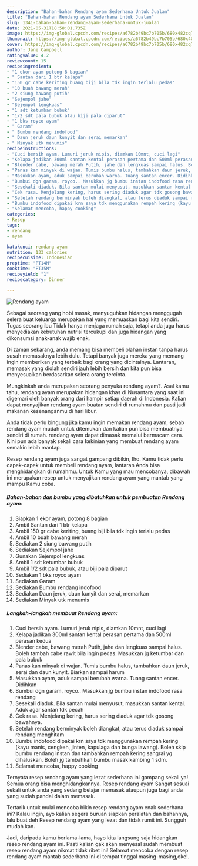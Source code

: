 ```yaml
---
description: "Bahan-bahan Rendang ayam Sederhana Untuk Jualan"
title: "Bahan-bahan Rendang ayam Sederhana Untuk Jualan"
slug: 1341-bahan-bahan-rendang-ayam-sederhana-untuk-jualan
date: 2021-05-31T18:58:01.735Z
image: https://img-global.cpcdn.com/recipes/a6782b49bc7b705b/680x482cq70/rendang-ayam-foto-resep-utama.jpg
thumbnail: https://img-global.cpcdn.com/recipes/a6782b49bc7b705b/680x482cq70/rendang-ayam-foto-resep-utama.jpg
cover: https://img-global.cpcdn.com/recipes/a6782b49bc7b705b/680x482cq70/rendang-ayam-foto-resep-utama.jpg
author: Jane Campbell
ratingvalue: 4.2
reviewcount: 15
recipeingredient:
- "1 ekor ayam potong 8 bagian"
- " Santan dari 1 btr kelapa"
- "150 gr cabe keriting buang biji bila tdk ingin terlalu pedas"
- "10 buah bawang merah"
- "2 siung bawang putih"
- "Sejempol jahe"
- "Sejempol lengkuas"
- "1 sdt ketumbar bubuk"
- "1/2 sdt pala bubuk atau biji pala diparut"
- "1 bks royco ayam"
- " Garam"
- " Bumbu rendang indofood"
- " Daun jeruk daun kunyit dan serai memarkan"
- " Minyak utk menumis"
recipeinstructions:
- "Cuci bersih ayam. Lumuri jeruk nipis, diamkan 10mnt, cuci lagi"
- "Kelapa jadikan 300ml santan kental perasan pertama dan 500ml perasan kedua"
- "Blender cabe, bawang merah Putih, jahe dan lengkuas sampai halus. Boleh tambah cabe rawit bila ingin pedas. Masukkan jg ketumbar dan pala bubuk"
- "Panas kan minyak di wajan. Tumis bumbu halus, tambahkan daun jeruk, serai dan daun kunyit. Biarkan sampai harum"
- "Masukkan ayam, aduk sampai berubah warna. Tuang santan encer. Didihkan"
- "Bumbui dgn garam, royco.. Masukkan jg bumbu instan indofood rasa rendang"
- "Sesekali diaduk. Bila santan mulai menyusut, masukkan santan kental. Aduk agar santan tdk pecah"
- "Cek rasa. Menjelang kering, harus sering diaduk agar tdk gosong bawahnya."
- "Setelah rendang berminyak boleh diangkat, atau terus diaduk sampai rendang menghitam"
- "Bumbu indofood dipakai krn saya tdk menggunakan rempah kering (kayu manis, cengkeh, jinten, kapulaga dan bunga lawang). Boleh skip bumbu rendang instan dan tambahkan rempah kering sangrai yg dihaluskan. Boleh jg tambahkan bumbu masak kambing 1 sdm."
- "Selamat mencoba, happy cooking"
categories:
- Resep
tags:
- rendang
- ayam

katakunci: rendang ayam 
nutrition: 133 calories
recipecuisine: Indonesian
preptime: "PT14M"
cooktime: "PT35M"
recipeyield: "1"
recipecategory: Dinner

---
```



![Rendang ayam](https://img-global.cpcdn.com/recipes/a6782b49bc7b705b/680x482cq70/rendang-ayam-foto-resep-utama.jpg)

Sebagai seorang yang hobi masak, menyuguhkan hidangan menggugah selera buat keluarga merupakan hal yang memuaskan bagi kita sendiri. Tugas seorang ibu Tidak hanya menjaga rumah saja, tetapi anda juga harus menyediakan kebutuhan nutrisi tercukupi dan juga hidangan yang dikonsumsi anak-anak wajib enak.

Di zaman  sekarang, anda memang bisa membeli olahan instan tanpa harus susah memasaknya lebih dulu. Tetapi banyak juga mereka yang memang ingin memberikan yang terbaik bagi orang yang dicintainya. Lantaran, memasak yang diolah sendiri jauh lebih bersih dan kita pun bisa menyesuaikan berdasarkan selera orang tercinta. 



Mungkinkah anda merupakan seorang penyuka rendang ayam?. Asal kamu tahu, rendang ayam merupakan hidangan khas di Nusantara yang saat ini digemari oleh banyak orang dari hampir setiap daerah di Indonesia. Kalian dapat menyajikan rendang ayam buatan sendiri di rumahmu dan pasti jadi makanan kesenanganmu di hari libur.

Anda tidak perlu bingung jika kamu ingin memakan rendang ayam, sebab rendang ayam mudah untuk ditemukan dan kalian pun bisa membuatnya sendiri di rumah. rendang ayam dapat dimasak memalui bermacam cara. Kini pun ada banyak sekali cara kekinian yang membuat rendang ayam semakin lebih mantap.

Resep rendang ayam juga sangat gampang dibikin, lho. Kamu tidak perlu capek-capek untuk membeli rendang ayam, lantaran Anda bisa menghidangkan di rumahmu. Untuk Kamu yang mau mencobanya, dibawah ini merupakan resep untuk menyajikan rendang ayam yang mantab yang mampu Kamu coba.

<!--inarticleads1-->

##### Bahan-bahan dan bumbu yang dibutuhkan untuk pembuatan Rendang ayam:

1. Siapkan 1 ekor ayam, potong 8 bagian
1. Ambil  Santan dari 1 btr kelapa
1. Ambil 150 gr cabe keriting, buang biji bila tdk ingin terlalu pedas
1. Ambil 10 buah bawang merah
1. Sediakan 2 siung bawang putih
1. Sediakan Sejempol jahe
1. Gunakan Sejempol lengkuas
1. Ambil 1 sdt ketumbar bubuk
1. Ambil 1/2 sdt pala bubuk, atau biji pala diparut
1. Sediakan 1 bks royco ayam
1. Sediakan  Garam
1. Sediakan  Bumbu rendang indofood
1. Sediakan  Daun jeruk, daun kunyit dan serai, memarkan
1. Sediakan  Minyak utk menumis




<!--inarticleads2-->

##### Langkah-langkah membuat Rendang ayam:

1. Cuci bersih ayam. Lumuri jeruk nipis, diamkan 10mnt, cuci lagi
1. Kelapa jadikan 300ml santan kental perasan pertama dan 500ml perasan kedua
1. Blender cabe, bawang merah Putih, jahe dan lengkuas sampai halus. Boleh tambah cabe rawit bila ingin pedas. Masukkan jg ketumbar dan pala bubuk
1. Panas kan minyak di wajan. Tumis bumbu halus, tambahkan daun jeruk, serai dan daun kunyit. Biarkan sampai harum
1. Masukkan ayam, aduk sampai berubah warna. Tuang santan encer. Didihkan
1. Bumbui dgn garam, royco.. Masukkan jg bumbu instan indofood rasa rendang
1. Sesekali diaduk. Bila santan mulai menyusut, masukkan santan kental. Aduk agar santan tdk pecah
1. Cek rasa. Menjelang kering, harus sering diaduk agar tdk gosong bawahnya.
1. Setelah rendang berminyak boleh diangkat, atau terus diaduk sampai rendang menghitam
1. Bumbu indofood dipakai krn saya tdk menggunakan rempah kering (kayu manis, cengkeh, jinten, kapulaga dan bunga lawang). Boleh skip bumbu rendang instan dan tambahkan rempah kering sangrai yg dihaluskan. Boleh jg tambahkan bumbu masak kambing 1 sdm.
1. Selamat mencoba, happy cooking




Ternyata resep rendang ayam yang lezat sederhana ini gampang sekali ya! Semua orang bisa menghidangkannya. Resep rendang ayam Sangat sesuai sekali untuk anda yang sedang belajar memasak ataupun juga bagi anda yang sudah pandai dalam memasak.

Tertarik untuk mulai mencoba bikin resep rendang ayam enak sederhana ini? Kalau ingin, ayo kalian segera buruan siapkan peralatan dan bahannya, lalu buat deh Resep rendang ayam yang lezat dan tidak rumit ini. Sungguh mudah kan. 

Jadi, daripada kamu berlama-lama, hayo kita langsung saja hidangkan resep rendang ayam ini. Pasti kalian gak akan menyesal sudah membuat resep rendang ayam nikmat tidak ribet ini! Selamat mencoba dengan resep rendang ayam mantab sederhana ini di tempat tinggal masing-masing,oke!.

